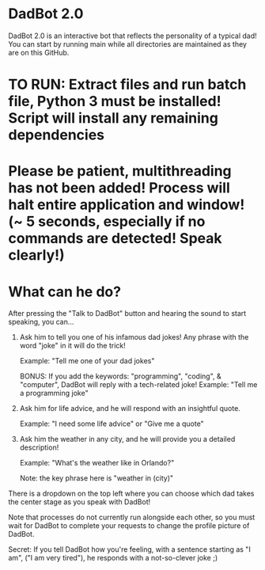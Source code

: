 # DadBot 2.0

DadBot 2.0 is an interactive bot that reflects the personality of a typical dad!
You can start by running main while all directories are maintained as they are on this GitHub.

# TO RUN: Extract files and run batch file, Python 3 must be installed! Script will install any remaining dependencies
# Please be patient, multithreading has not been added! Process will halt entire application and window! (~ 5 seconds, especially if no commands are detected! Speak clearly!)

# What can he do?

After pressing the "Talk to DadBot" button and hearing the sound to start speaking, you can...

1) Ask him to tell you one of his infamous dad jokes! Any phrase
with the word "joke" in it will do the trick!

    Example: "Tell me one of your dad jokes"

    BONUS: If you add the keywords: "programming", "coding", & "computer",  DadBot will reply with a tech-related joke!
    Example: "Tell me a programming joke"

2) Ask him for life advice, and he will respond with an insightful
quote.

    Example: "I need some life advice" or "Give me a quote"

3) Ask him the weather in any city, and he will provide you a detailed description!

    Example: "What's the weather like in Orlando?"

    Note: the key phrase here is "weather in (city)"


There is a dropdown on the top left where you can choose which dad takes the center stage as 
you speak with DadBot!

Note that processes do not currently run alongside each other, so you must wait for DadBot to complete your requests to change
the profile picture of DadBot.

Secret: If you tell DadBot how you're feeling, with a sentence starting as "I am", ("I am very tired"),
he responds with a not-so-clever joke ;)




